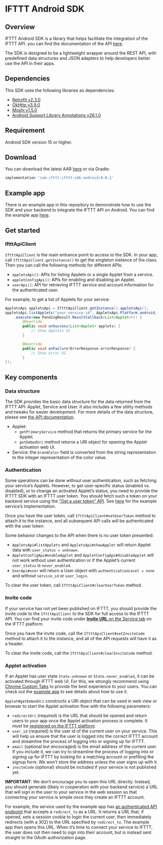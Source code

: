 # IFTTT Android SDK
## Overview
IFTTT Android SDK is a library that helps facilitate the integration of the IFTTT API. you can find the documentation of the API [here](https://platform.ifttt.com/docs/embedding_applets).

The SDK is designed to be a lightweight wrapper around the REST API, with predefined data structures and JSON adapters to help developers better use the API in their apps.

## Dependencies
This SDK uses the following libraries as dependencies:
* [Retrofit v2.3.0](http://square.github.io/retrofit/)
* [OkHttp v3.9.0](http://square.github.io/okhttp/)
* [Moshi v1.5.0](https://github.com/square/moshi)
* [Android Support Library Annotations v26.1.0](https://developer.android.com/topic/libraries/support-library/packages.html#annotations)

## Requirement
Android SDK version 15 or higher.

## Download
You can download the latest AAR [here](https://dl.bintray.com/ifttt/maven/com/ifttt/ifttt-sdk-android/0.0.1/:ifttt-sdk-android-0.0.1.aar) or via Gradle:
```groovy
implementation 'com.ifttt:ifttt-sdk-android:0.0.1'
```

## Example app
There is an example app in this repository to demonstrate how to use the SDK and your backend to integrate the IFTTT API on Android. You can find the example app [here](https://github.com/IFTTT/IFTTTSDK-Android/tree/master/app).


## Get started
### IftttApiClient
`IftttApiClient` is the main entrance point to access to the SDK. In your app, call `IftttApiClient.getInstance()` to get the singleton instance of the class. Then you can call the following methods for different APIs:
* `appletsApi()`: APIs for listing Applets or a single Applet from a service.
* `appletConfigApi()`: APIs for enabling and disabling an Applet.
* `userApi()`: API for retrieving IFTTT service and account information for the authenticated user.

For example, to get a list of Applets for your service:
```java
AppletsApi appletsApi = IftttApiClient.getInstance().appletsApi();
appletsApi.listApplets("your-service-id", AppletsApi.Platform.android, AppletsApi.Order.enabled_count_asc)
    .execute(new PendingResult.ResultCallback<List<Applet>>() {
        @Override
        public void onSuccess(List<Applet> applets) {
            // Show Applets UI.
        }

        @Override
        public void onFailure(ErrorResponse errorResponse) {
            // Show error UI.
        }
});
```

## Key components
### Data structure
The SDK provides the basic data structure for the data returned from the IFTTT API: Applet, Service and User. It also includes a few utility methods and tweaks for easier development. For more details of the data structure, please see [the API documentation](https://platform.ifttt.com/docs/embedding_applets#list-applets).
* Applet:
    * `getPrimaryService` method that returns the primary service for the Applet.
    * `getEmbedUri` method returns a URI object for opening the Applet activation web UI.
* Service: the `brandColor` field is converted from the string representation to the integer representation of the color value.

### Authentication
Some operations can be done without user authentication, such as fetching your service’s Applets. However, to get user-specific status (enabled vs. disabled), or to change an activated Applet’s status, you need to provide the IFTTT SDK with an IFTTT user token. You should fetch such a token on your backend service using the ["Get a user token" API](https://platform.ifttt.com/docs/embedding_applets#get-a-user-token). See [here](https://github.com/IFTTT/ifttt-api-example/blob/master/controllers/mobile_api_controller.rb#L39) for the example service’s implementation.

Once you have the user token, call `IftttApiClient#setUserToken` method to attach it to the instance, and all subsequent API calls will be authenticated with the user token.

Some behavior changes to the API when there is no user token presented:
* `AppletsApi#listApplets` and `AppletsApi#showApplet` will return Applet data with `user_status = unknown`.
* `AppletConfigApi#enableApplet` and `AppletConfigApi#disableApplet` will not work without user authentication or if the Applet’s current `user_status` is `never_enabled`.
* `UserApi#user` will return a User object with `authenticationLevel = none` and without `service_id` or `user_login`.

To clear the user token, call `IftttApiClient#clearUserToken` method.

### Invite code
If your service has not yet been published on IFTTT, you should provide the invite code to the `IftttApiClient` to the SDK for full access to the IFTTT API. You can find your invite code under [**Invite URL** on the Service tab](https://platform.ifttt.com/mkt/general) on the IFTTT platform.

Once you have the invite code, call the `IftttApiClient#setInviteCode` method to attach it to the instance, and all of the API requests will have it as a header.

To clear the invite code, call the `IftttApiClient#clearInviteCode` method.

### Applet activation
If an Applet has user state `State.unknown` or `State.never_enabled`, it can be activated through IFTTT web UI. For this, we strongly recommend using [Chrome Custom Tabs](https://developer.chrome.com/multidevice/android/customtabs) to provide the best experience to your users. You can check out the [example app](https://github.com/IFTTT/IFTTTSDK-Android/blob/master/app/src/main/java/com/ifttt/api/demo/AppletConfigurationClickListenerFactory.kt) to see details about how to use it.

`Applet#getEmbedUri` constructs a URI object that can be used in web view or browser to start the Applet activation flow with the following parameters:
* `redirectUri` (required) is the URL that should be opened and return users to your app once the Applet activation process is complete. It must be [registered on the IFTTT platform](https://platform.ifttt.com/services/ifttt_api_example/embedded_redirects).
* `user_id` (required)  is the user id of the current user on your service. This will help us ensure that the user is logged into the correct IFTTT account and streamline the process of logging into or signing up for IFTTT.
* `email` (optional but encouraged) is the email address of the current user. If you include it, we can try to streamline the process of logging into or signing up for IFTTT by looking for a matching account or prefilling the signup form. We won’t store the address unless the user signs up with it.
* `inviteCode` (optional) should be included if your service is not published yet.

**IMPORTANT**: We don’t encourage you to open this URL directly. Instead, you should generate (likely in cooperation with your backend service) a URL that will sign in the user to your service in the web session so that connecting your service is simple once they create an IFTTT account.

For example, the service used by the example app has [an authenticated API endpoint](https://github.com/IFTTT/ifttt-api-example/blob/master/controllers/mobile_api_controller.rb#L74-L81) that accepts a `redirect_to` as a URL. It returns a URL that, if opened, sets a session cookie to login the current user, then immediately redirects (with a 302) to the URL specified by `redirect_to`. The example app then opens this URL. When it’s time to connect your service to IFTTT, the user does not then need to sign into their account, but is instead sent straight to the OAuth authorization page.
